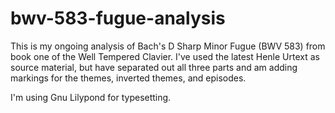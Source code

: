 # bwv-583-fugue-analysis

This is my ongoing analysis of Bach's D Sharp Minor Fugue (BWV 583) from
book one of the Well Tempered Clavier. I've used the latest Henle Urtext as
source material, but have separated out all three parts and am adding markings
for the themes, inverted themes, and episodes.

I'm using Gnu Lilypond for typesetting.
